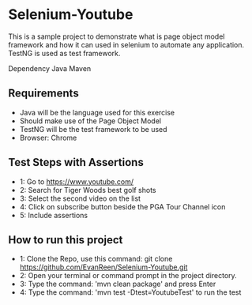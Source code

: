 # Selenium-Youtube
This is a sample project to demonstrate what is page object model framework and how it can used in selenium to automate any application. TestNG is used as test framework.

Dependency Java Maven

## Requirements
- Java will be the language used for this exercise
- Should make use of the Page Object Model
- TestNG will be the test framework to be used
- Browser: Chrome

## Test Steps with Assertions
- 1: Go to https://www.youtube.com/
- 2: Search for Tiger Woods best golf shots
- 3: Select the second video on the list 
- 4: Click on subscribe button beside the PGA Tour Channel icon
- 5: Include assertions

## How to run this project
- 1: Clone the Repo, use this command: git clone https://github.com/EvanReen/Selenium-Youtube.git
- 2: Open your terminal or command prompt in the project directory.
- 3: Type the command: 'mvn clean package' and press Enter
- 4: Type the command: 'mvn test -Dtest=YoutubeTest' to run the test
